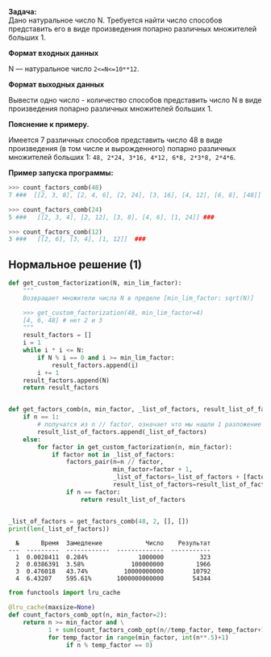 **Задача:**
<br>
Дано натуральное число N.
Требуется найти число способов представить его в виде произведения попарно различных множителей больших 1.

**Формат входных данных**

N — натуральное число `2<=N<=10**12`.
 
**Формат выходных данных**

Вывести одно число - количество способов представить число N в виде произведения попарно различных множителей больших 1.


**Пояснение к примеру.**

Имеется 7 различных способов представить число 48 в виде произведения (в том числе и вырожденного) попарно различных множителей больших 1:
`48, 2*24, 3*16, 4*12, 6*8, 2*3*8, 2*4*6`. 

**Пример запуска программы:**
<br>
```python
>>> count_factors_comb(48)
7 ###  [[2, 3, 8], [2, 4, 6], [2, 24], [3, 16], [4, 12], [6, 8], [48]] ###
```

```python
>>> count_factors_comb(24)
5 ###   [[2, 3, 4], [2, 12], [3, 8], [4, 6], [1, 24]] ###
```
```python
>>> count_factors_comb(12)
3 ###   [[2, 6], [3, 4], [1, 12]]  ###
```

## Нормальное решение (1)
```python
def get_custom_factorization(N, min_lim_factor):
    """
    Возвращает множители числа N в пределе [min_lim_factor: sqrt(N)]

    >>> get_custom_factorization(48, min_lim_factor=4)
    [4, 6, 48] # нет 2 и 3
    """
    result_factors = []
    i = 1
    while i * i <= N:
        if N % i == 0 and i >= min_lim_factor:
            result_factors.append(i)
        i += 1
    result_factors.append(N)
    return result_factors


def get_factors_comb(n, min_factor, _list_of_factors, result_list_of_factors):
    if n == 1:
        # получатся из n // factor, означает что мы нашли 1 разложение на множители
        result_list_of_factors.append(_list_of_factors)
    else:
        for factor in get_custom_factorization(n, min_factor):
            if factor not in _list_of_factors:
                factors_pair(n=n // factor,
                             min_factor=factor + 1,
                             _list_of_factors=_list_of_factors + [factor],
                             result_list_of_factors=result_list_of_factors)
                if n == factor:
                    return result_list_of_factors


_list_of_factors = get_factors_comb(48, 2, [], [])
print(len(_list_of_factors))
```
```text
  №      Время  Замедление            Число    Результат
---  ---------  ------------  -------------  -----------
  1  0.0028411  0.284%              1000000          323
  2  0.0386391  3.58%             100000000         1966
  3  0.476018   43.74%          10000000000        10792
  4  6.43207    595.61%       1000000000000        54344
```


```python
from functools import lru_cache

@lru_cache(maxsize=None)
def count_factors_comb_opt(n, min_factor=2):
    return n >= min_factor and \
           1 + sum(count_factors_comb_opt(n//temp_factor, temp_factor+1)
           for temp_factor in range(min_factor, int(n**.5)+1)
                if n % temp_factor == 0)
```
